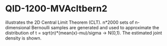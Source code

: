 # QID-1200-MVAcltbern2
illustrates the 2D Central Limit Theorem (CLT). n\*2000 sets of n-dimensional Bernoulli samples are generated and used to approximate the distribution of t = sqrt(n)*(mean(x)-mu)/sigma -> N(0,1). The estimated joint density is shown.
